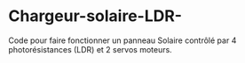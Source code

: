 # Chargeur-solaire-LDR-
Code pour faire fonctionner un panneau Solaire contrôlé par 4 photorésistances (LDR) et 2 servos moteurs.
